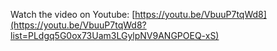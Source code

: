 Watch the video on Youtube: [https://youtu.be/VbuuP7tqWd8](https://youtu.be/VbuuP7tqWd8?list=PLdgq5G0ox73Uam3LGylpNV9ANGPOEQ-xS)